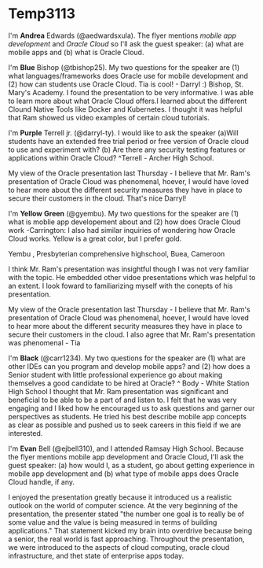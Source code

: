 # Temp3113

I'm **Andrea** Edwards (@aedwardsxula).  The flyer mentions _mobile app development_ and _Oracle Cloud_ so I'll ask the guest speaker: (a) what are mobile apps and (b) what is Oracle Cloud.

I'm **Blue** Bishop (@tbishop25). My two questions for the speaker are (1) what languages/frameworks does Oracle use for mobile development and (2) how can students use Oracle Cloud. Tia is cool! - Darryl :) Bishop, St. Mary's Academy.
I found the presentation to be very informative. I was able to learn more about what Oracle Cloud offers.I learned about the different Clound Native Tools like Docker and Kubernetes. I thought it was helpful that Ram showed us video examples of certain cloud tutorials.
 
I'm **Purple** Terrell jr. (@darryl-ty). I would like to ask the speaker (a)Will students have an extended free trial period or free version of Oracle cloud to use and experiment with? (b) Are there any security testing features or applications within Oracle Cloud?
^Terrell - Archer High School.

My view of the Oracle presentation last Thursday - I believe that Mr. Ram's presentation of Oracle Cloud was phenomenal, hoever, I would have loved to hear more about the different security measures they have in place to secure their customers in the cloud. That's nice Darryl!

I'm **Yellow** **Green** (@gyembu). My two questions for the speaker are (1) what is moblie app developement about and (2) how does Oracle Cloud work -Carrington: I also had similar inquiries of wondering how Oracle Cloud works. Yellow is a great color, but I prefer gold.

Yembu , Presbyterian comprehensive highschool, Buea, Cameroon

I think Mr. Ram's presentation was insightful though I was not very familiar with the topic. He embedded other vidoe presentations which was helpful to an extent. I look foward to familiarizing myself with the conepts of his presentation.

My view of the Oracle presentation last Thursday - I believe that Mr. Ram's presentation of Oracle Cloud was phenomenal, hoever, I would have loved to hear more about the different security measures they have in place to secure their customers in the cloud.
I also agree that Mr. Ram's presentation was phenomenal - Tia

I'm **Black** (@carr1234). My two questions for the speaker are (1) what are other IDEs can you program and develop mobile apps? and (2) how does a Senior student with little professional experience go about making themselves a good candidate to be hired at Oracle?
^ Body - White Station High School
I thought that Mr. Ram presentation was significant and beneficial to be able to be a part of and listen to. I felt that he was very engaging and I liked how he encouraged us to ask questions and garner our perspectives as students. He tried his best describe mobile app concepts as clear as possible and pushed us to seek careers in this field if we are interested.

I'm **Evan** Bell (@ejbell310), and I attended Ramsay High School. Because the flyer mentions mobile app development and Oracle Cloud, I'll ask the guest speaker: (a) how would I, as a student, go about getting experience in mobile app development and (b) what type of mobile apps does Oracle Cloud handle, if any.

I enjoyed the presentation greatly because it introduced us a realistic outlook on the world of computer science. At the very beginning of the presentation, the presenter stated "the number one goal is to really be of some value and the value is being measured in terms of building applications." That statement kicked my brain into overdrive because being a senior, the real world is fast approaching. Throughout the presentation, we were introduced to the aspects of cloud computing, oracle cloud infrastructure, and thet state of enterprise apps today.
